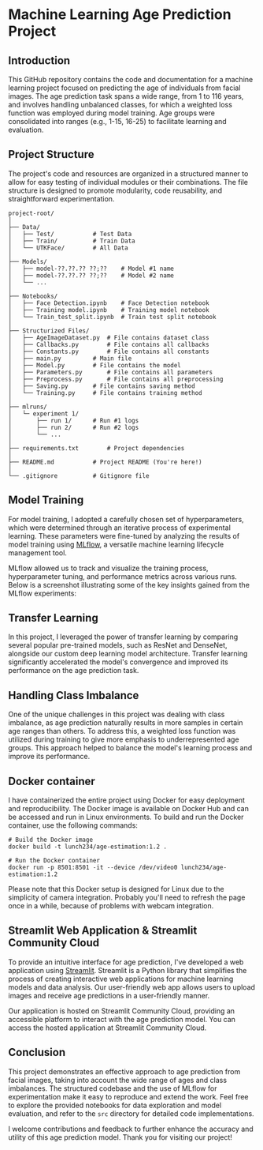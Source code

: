 # Machine Learning Age Prediction Project

## Introduction

This GitHub repository contains the code and documentation for a machine learning project focused on predicting the age of individuals from facial images. The age prediction task spans a wide range, from 1 to 116 years, and involves handling unbalanced classes, for which a weighted loss function was employed during model training. Age groups were consolidated into ranges (e.g., 1-15, 16-25) to facilitate learning and evaluation.

## Project Structure

The project's code and resources are organized in a structured manner to allow for easy testing of individual modules or their combinations. The file structure is designed to promote modularity, code reusability, and straightforward experimentation.

```plaintext
project-root/
│
├── Data/
│   ├── Test/			# Test Data
│   ├── Train/			# Train Data
│   └── UTKFace/		# All Data
│
├── Models/
│   ├── model-??.??.?? ??;??	# Model #1 name
│   ├── model-??.??.?? ??;??	# Model #2 name
│   └── ...
│
├── Notebooks/
│   ├── Face Detection.ipynb   	# Face Detection notebook
│   ├── Training model.ipynb   	# Training model notebook
│   └── Train_test_split.ipynb 	# Train test split notebook
│
├── Structurized Files/
│   ├── AgeImageDataset.py 	# File contains dataset class
│   ├── Callbacks.py		# File contains all callbacks
│   ├── Constants.py	 	# File contains all constants
│   ├── main.py 		# Main file
│   ├── Model.py	 	# File contains the model
│   ├── Parameters.py	 	# File contains all parameters
│   ├── Preprocess.py	 	# File contains all preprocessing
│   ├── Saving.py	 	# File contains saving method
│   └── Training.py		# File contains training method
│
├── mlruns/
│   └─ experiment 1/
│   	├── run 1/		# Run #1 logs
│   	├── run 2/		# Run #2 logs
│   	└── ...        
│
├── requirements.txt		# Project dependencies
│
├── README.md			# Project README (You're here!)
│
└── .gitignore			# Gitignore file
```

## Model Training

For model training, I adopted a carefully chosen set of hyperparameters, which were determined through an iterative process of experimental learning. These parameters were fine-tuned by analyzing the results of model training using [MLflow](https://mlflow.org/), a versatile machine learning lifecycle management tool.

MLflow allowed us to track and visualize the training process, hyperparameter tuning, and performance metrics across various runs. Below is a screenshot illustrating some of the key insights gained from the MLflow experiments:

## Transfer Learning

In this project, I leveraged the power of transfer learning by comparing several popular pre-trained models, such as ResNet and DenseNet, alongside our custom deep learning model architecture. Transfer learning significantly accelerated the model's convergence and improved its performance on the age prediction task.

## Handling Class Imbalance

One of the unique challenges in this project was dealing with class imbalance, as age prediction naturally results in more samples in certain age ranges than others. To address this, a weighted loss function was utilized during training to give more emphasis to underrepresented age groups. This approach helped to balance the model's learning process and improve its performance.

## Docker container

I have containerized the entire project using Docker for easy deployment and reproducibility. The Docker image is available on Docker Hub and can be accessed and run in Linux environments. To build and run the Docker container, use the following commands:

```
# Build the Docker image
docker build -t lunch234/age-estimation:1.2 .

# Run the Docker container
docker run -p 8501:8501 -it --device /dev/video0 lunch234/age-estimation:1.2
```

Please note that this Docker setup is designed for Linux due to the simplicity of camera integration.
Probably you'll need to refresh the page once in a while, because of problems with webcam integration.

## Streamlit Web Application & Streamlit Community Cloud

To provide an intuitive interface for age prediction, I've developed a web application using [Streamlit](https://streamlit.io/). Streamlit is a Python library that simplifies the process of creating interactive web applications for machine learning models and data analysis. Our user-friendly web app allows users to upload images and receive age predictions in a user-friendly manner.

Our application is hosted on Streamlit Community Cloud, providing an accessible platform to interact with the age prediction model. You can access the hosted application at Streamlit Community Cloud.

## Conclusion

This project demonstrates an effective approach to age prediction from facial images, taking into account the wide range of ages and class imbalances. The structured codebase and the use of MLflow for experimentation make it easy to reproduce and extend the work. Feel free to explore the provided notebooks for data exploration and model evaluation, and refer to the `src` directory for detailed code implementations.

I welcome contributions and feedback to further enhance the accuracy and utility of this age prediction model. Thank you for visiting our project!
